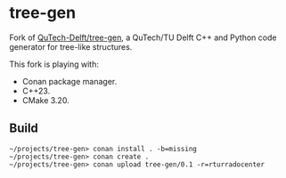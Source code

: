 # tree-gen

Fork of [QuTech-Delft/tree-gen](https://github.com/qutech-delft/tree-gen), a QuTech/TU Delft C++ and Python code generator for tree-like structures.

This fork is playing with:
- Conan package manager.
- C++23.
- CMake 3.20.

## Build

```
~/projects/tree-gen> conan install . -b=missing
~/projects/tree-gen> conan create .
~/projects/tree-gen> conan upload tree-gen/0.1 -r=rturradocenter
```
